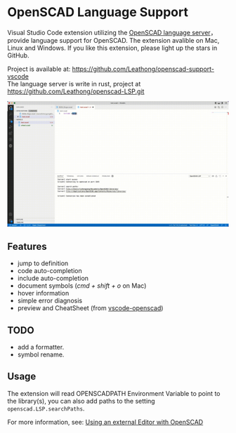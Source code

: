 # OpenSCAD Language Support

Visual Studio Code extension utilizing the [OpenSCAD language server](https://github.com/Leathong/openscad-LSP.git)， provide language support for OpenSCAD. The extension avalible on Mac, Linux and Windows. If you like this extension, please light up the stars in GitHub.

Project is available at: <https://github.com/Leathong/openscad-support-vscode>  
The language server is write in rust, project at <https://github.com/Leathong/openscad-LSP.git>

![screen record](media/screen_record.gif)

## Features

- jump to definition
- code auto-completion
- include auto-completion
- document symbols (*cmd + shift + o* on Mac)
- hover information
- simple error diagnosis
- preview and CheatSheet (from [vscode-openscad](https://github.com/Antyos/vscode-openscad))


## TODO
- add a formatter. 
- symbol rename.

## Usage

The extension will read OPENSCADPATH Environment Variable to point to the library(s), you can also add paths to the setting `openscad.LSP.searchPaths`.

For more information, see: [Using an external Editor with OpenSCAD](https://en.wikibooks.org/wiki/OpenSCAD_User_Manual/Using_an_external_Editor_with_OpenSCAD)


